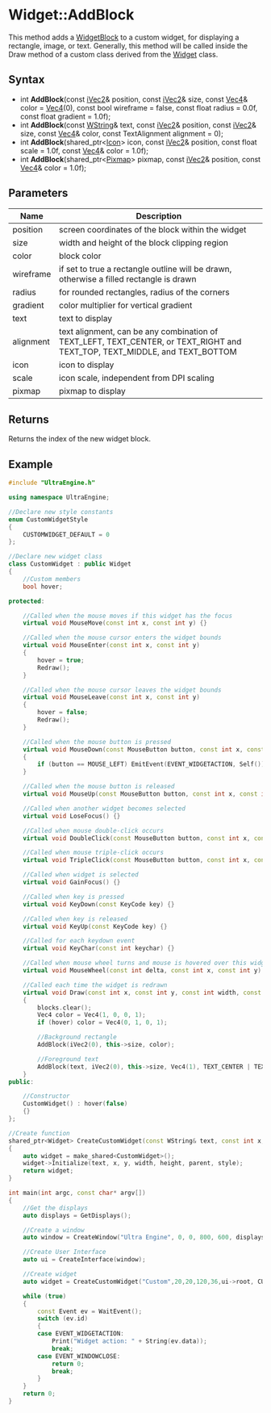 # Widget::AddBlock

This method adds a [WidgetBlock](WidgetBlock.md) to a custom widget, for displaying a rectangle, image, or text. Generally, this method will be called inside the Draw method of a custom class derived from the [Widget](Widget.md) class.

## Syntax

- int **AddBlock**(const [iVec2](iVec2)& position, const [iVec2](iVec2)& size, const [Vec4](Vec4)& color = [Vec4](Vec4)(0), const bool wireframe = false, const float radius = 0.0f, const float gradient = 1.0f);
- int **AddBlock**(const [WString](WString.md)& text, const [iVec2](iVec2)& position, const [iVec2](iVec2)& size, const [Vec4](Vec4)& color, const TextAlignment alignment = 0);
- int **AddBlock**(shared_ptr<[Icon](Icon.md)> icon, const [iVec2](iVec2)& position, const float scale = 1.0f, const [Vec4](Vec4)& color = 1.0f);
- int **AddBlock**(shared_ptr<[Pixmap](Pixmap.md)> pixmap, const [iVec2](iVec2)& position, const [Vec4](Vec4)& color = 1.0f);

## Parameters

| Name | Description |
|---|---|
| position | screen coordinates of the block within the widget |
| size | width and height of the block clipping region |
| color | block color |
| wireframe | if set to true a rectangle outline will be drawn, otherwise a filled rectangle is drawn |
| radius | for rounded rectangles, radius of the corners |
| gradient | color multiplier for vertical gradient |
| text | text to display |
| alignment | text alignment, can be any combination of TEXT_LEFT, TEXT_CENTER, or TEXT_RIGHT and TEXT_TOP, TEXT_MIDDLE, and TEXT_BOTTOM
| icon | icon to display |
| scale | icon scale, independent from DPI scaling |
| pixmap | pixmap to display 

## Returns
Returns the index of the new widget block.

## Example

```c++
#include "UltraEngine.h"

using namespace UltraEngine;

//Declare new style constants
enum CustomWidgetStyle
{
    CUSTOMWIDGET_DEFAULT = 0
};

//Declare new widget class
class CustomWidget : public Widget
{
    //Custom members
    bool hover;

protected:

    //Called when the mouse moves if this widget has the focus
    virtual void MouseMove(const int x, const int y) {}

    //Called when the mouse cursor enters the widget bounds
    virtual void MouseEnter(const int x, const int y)
    {
        hover = true;
        Redraw();
    }

    //Called when the mouse cursor leaves the widget bounds
    virtual void MouseLeave(const int x, const int y)
    {
        hover = false;
        Redraw();
    }

    //Called when the mouse button is pressed
    virtual void MouseDown(const MouseButton button, const int x, const int y)
    {
        if (button == MOUSE_LEFT) EmitEvent(EVENT_WIDGETACTION, Self());
    }

    //Called when the mouse button is released
    virtual void MouseUp(const MouseButton button, const int x, const int y) {}

    //Called when another widget becomes selected
    virtual void LoseFocus() {}

    //Called when mouse double-click occurs
    virtual void DoubleClick(const MouseButton button, const int x, const int y) {}

    //Called when mouse triple-click occurs
    virtual void TripleClick(const MouseButton button, const int x, const int y) {}

    //Called when widget is selected
    virtual void GainFocus() {}

    //Called when key is pressed
    virtual void KeyDown(const KeyCode key) {}

    //Called when key is released
    virtual void KeyUp(const KeyCode key) {}

    //Called for each keydown event
    virtual void KeyChar(const int keychar) {}

    //Called when mouse wheel turns and mouse is hovered over this widget
    virtual void MouseWheel(const int delta, const int x, const int y) {}

    //Called each time the widget is redrawn
    virtual void Draw(const int x, const int y, const int width, const int height)
    {
        blocks.clear();
        Vec4 color = Vec4(1, 0, 0, 1);
        if (hover) color = Vec4(0, 1, 0, 1);

        //Background rectangle
        AddBlock(iVec2(0), this->size, color);

        //Foreground text
        AddBlock(text, iVec2(0), this->size, Vec4(1), TEXT_CENTER | TEXT_MIDDLE);
    }
public:

    //Constructor
    CustomWidget() : hover(false)
    {}
};

//Create function
shared_ptr<Widget> CreateCustomWidget(const WString& text, const int x, const int y, const int width, const int height, shared_ptr<Widget> parent, const CustomWidgetStyle style)
{
    auto widget = make_shared<CustomWidget>();
    widget->Initialize(text, x, y, width, height, parent, style);
    return widget;
}

int main(int argc, const char* argv[])
{
    //Get the displays
    auto displays = GetDisplays();

    //Create a window
    auto window = CreateWindow("Ultra Engine", 0, 0, 800, 600, displays[0]);

    //Create User Interface
    auto ui = CreateInterface(window);

    //Create widget
    auto widget = CreateCustomWidget("Custom",20,20,120,36,ui->root, CUSTOMWIDGET_DEFAULT);

    while (true)
    {
        const Event ev = WaitEvent();
        switch (ev.id)
        {
        case EVENT_WIDGETACTION:
            Print("Widget action: " + String(ev.data));
            break;
        case EVENT_WINDOWCLOSE:
            return 0;
            break;
        }
    }
    return 0;
}
```
